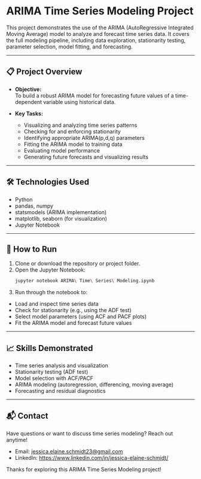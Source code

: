# ARIMA Time Series Modeling Project

This project demonstrates the use of the ARIMA (AutoRegressive Integrated Moving Average) model to analyze and forecast time series data. It covers the full modeling pipeline, including data exploration, stationarity testing, parameter selection, model fitting, and forecasting.

---

## 📋 Project Overview

- **Objective:**  
  To build a robust ARIMA model for forecasting future values of a time-dependent variable using historical data.

- **Key Tasks:**  
  - Visualizing and analyzing time series patterns  
  - Checking for and enforcing stationarity  
  - Identifying appropriate ARIMA(p,d,q) parameters  
  - Fitting the ARIMA model to training data  
  - Evaluating model performance  
  - Generating future forecasts and visualizing results  

---

## 🛠️ Technologies Used

- Python  
- pandas, numpy  
- statsmodels (ARIMA implementation)  
- matplotlib, seaborn (for visualization)  
- Jupyter Notebook  

---

## 🚀 How to Run

1. Clone or download the repository or project folder.  
2. Open the Jupyter Notebook:
   ```bash
   jupyter notebook ARIMA\ Time\ Series\ Modeling.ipynb
3. Run through the notebook to:
- Load and inspect time series data
- Check for stationarity (e.g., using the ADF test)
- Select model parameters (using ACF and PACF plots)
- Fit the ARIMA model and forecast future values

---

## 📈 Skills Demonstrated
- Time series analysis and visualization
- Stationarity testing (ADF test)
- Model selection with ACF/PACF
- ARIMA modeling (autoregression, differencing, moving average)
- Forecasting and residual diagnostics

---

## 📬 Contact
Have questions or want to discuss time series modeling? Reach out anytime!
- Email: jessica.elaine.schmidt23@gmail.com
- LinkedIn: https://www.linkedin.com/in/jessica-elaine-schmidt/

Thanks for exploring this ARIMA Time Series Modeling project!
